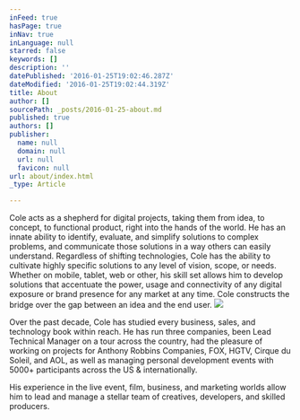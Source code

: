 ```yaml
---
inFeed: true
hasPage: true
inNav: true
inLanguage: null
starred: false
keywords: []
description: ''
datePublished: '2016-01-25T19:02:46.287Z'
dateModified: '2016-01-25T19:02:44.319Z'
title: About
author: []
sourcePath: _posts/2016-01-25-about.md
published: true
authors: []
publisher:
  name: null
  domain: null
  url: null
  favicon: null
url: about/index.html
_type: Article

---
```

Cole acts as a shepherd for digital projects, taking them from idea, to concept, to functional product, right into the hands of the world. He has an innate ability to identify, evaluate, and simplify solutions to complex problems, and communicate those solutions in a way others can easily understand. Regardless of shifting technologies, Cole has the ability to cultivate highly specific solutions to any level of vision, scope, or needs. Whether on mobile, tablet, web or other, his skill set allows him to develop solutions that accentuate the power, usage and connectivity of any digital exposure or brand presence for any market at any time. Cole constructs the bridge over the gap between an idea and the end user.
![](https://the-grid-user-content.s3-us-west-2.amazonaws.com/d0259e17-2127-4d33-a185-ec804e1583f3.jpg)

Over the past decade, Cole has studied every business, sales, and technology book within reach. He has run three companies, been Lead Technical Manager on a tour across the country, had the pleasure of working on projects for Anthony Robbins Companies, FOX, HGTV, Cirque du Soleil, and AOL, as well as managing personal development events with 5000+ participants across the US & internationally.

His experience in the live event, film, business, and marketing worlds allow him to lead and manage a stellar team of creatives, developers, and skilled producers.